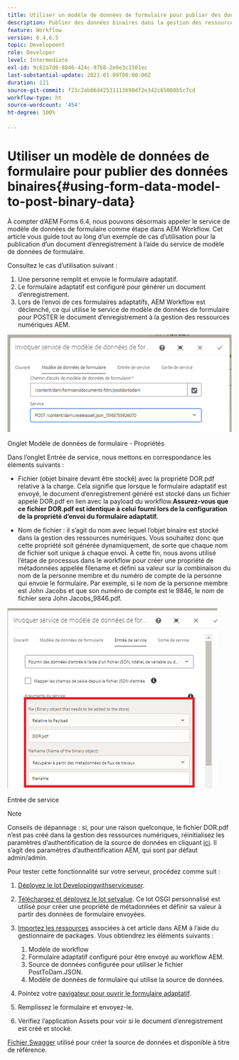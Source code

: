 ```yaml
---
title: Utiliser un modèle de données de formulaire pour publier des données binaires
description: Publier des données binaires dans la gestion des ressources numériques (DAM) AEM à l’aide du modèle de données de formulaire
feature: Workflow
version: 6.4,6.5
topic: Development
role: Developer
level: Intermediate
exl-id: 9c62a7d6-8846-424c-97b8-2e6e3c1501ec
last-substantial-update: 2021-01-09T00:00:00Z
duration: 121
source-git-commit: f23c2ab86d42531113690df2e342c65060b5c7cd
workflow-type: ht
source-wordcount: '454'
ht-degree: 100%

---
```


# Utiliser un modèle de données de formulaire pour publier des données binaires{#using-form-data-model-to-post-binary-data}

À compter d’AEM Forms 6.4, nous pouvons désormais appeler le service de modèle de données de formulaire comme étape dans AEM Workflow. Cet article vous guide tout au long d’un exemple de cas d’utilisation pour la publication d’un document d’enregistrement à l’aide du service de modèle de données de formulaire.

Consultez le cas d’utilisation suivant :

1. Une personne remplit et envoie le formulaire adaptatif.
1. Le formulaire adaptatif est configuré pour générer un document d’enregistrement.
1. Lors de l’envoi de ces formulaires adaptatifs, AEM Workflow est déclenché, ce qui utilise le service de modèle de données de formulaire pour POSTER le document d’enregistrement à la gestion des ressources numériques AEM.

![posttodam](assets/posttodamshot1.png)

Onglet Modèle de données de formulaire - Propriétés

Dans l’onglet Entrée de service, nous mettons en correspondance les éléments suivants :

* Fichier (objet binaire devant être stocké) avec la propriété DOR.pdf relative à la charge. Cela signifie que lorsque le formulaire adaptatif est envoyé, le document d’enregistrement généré est stocké dans un fichier appelé DOR.pdf en lien avec la payload du workflow.**Assurez-vous que ce fichier DOR.pdf est identique à celui fourni lors de la configuration de la propriété d’envoi du formulaire adaptatif.**

* Nom de fichier : il s’agit du nom avec lequel l’objet binaire est stocké dans la gestion des ressources numériques. Vous souhaitez donc que cette propriété soit générée dynamiquement, de sorte que chaque nom de fichier soit unique à chaque envoi. À cette fin, nous avons utilisé l’étape de processus dans le workflow pour créer une propriété de métadonnées appelée filename et défini sa valeur sur la combinaison du nom de la personne membre et du numéro de compte de la personne qui envoie le formulaire. Par exemple, si le nom de la personne membre est John Jacobs et que son numéro de compte est le 9846, le nom de fichier sera John Jacobs_9846.pdf.

![fdmserviceinput](assets/fdminputservice.png)

Entrée de service

>[!NOTE]
>
>Conseils de dépannage : si, pour une raison quelconque, le fichier DOR.pdf n’est pas créé dans la gestion des ressources numériques, réinitialisez les paramètres d’authentification de la source de données en cliquant [ici](http://localhost:4502/mnt/overlay/fd/fdm/gui/components/admin/fdmcloudservice/properties.html?item=%2Fconf%2Fglobal%2Fsettings%2Fcloudconfigs%2Ffdm%2Fpostdortodam). Il s’agit des paramètres d’authentification AEM, qui sont par défaut admin/admin.

Pour tester cette fonctionnalité sur votre serveur, procédez comme suit :

1. [Déployez le lot Developingwithserviceuser](/help/forms/assets/common-osgi-bundles/DevelopingWithServiceUser.jar).

1. [Téléchargez et déployez le lot setvalue](/help/forms/assets/common-osgi-bundles/SetValueApp.core-1.0-SNAPSHOT.jar). Ce lot OSGI personnalisé est utilisé pour créer une propriété de métadonnées et définir sa valeur à partir des données de formulaire envoyées.

1. [Importez les ressources](assets/postdortodam.zip) associées à cet article dans AEM à l’aide du gestionnaire de packages. Vous obtiendrez les éléments suivants :

   1. Modèle de workflow
   1. Formulaire adaptatif configuré pour être envoyé au workflow AEM.
   1. Source de données configurée pour utiliser le fichier PostToDam.JSON.
   1. Modèle de données de formulaire qui utilise la source de données.

1. Pointez votre [navigateur pour ouvrir le formulaire adaptatif](http://localhost:4502/content/dam/formsanddocuments/helpx/timeoffrequestform/jcr:content?wcmmode=disabled).
1. Remplissez le formulaire et envoyez-le.
1. Vérifiez l’application Assets pour voir si le document d’enregistrement est créé et stocké.


[Fichier Swagger](http://localhost:4502/conf/global/settings/cloudconfigs/fdm/postdortodam/jcr:content/swaggerFile) utilisé pour créer la source de données et disponible à titre de référence.
